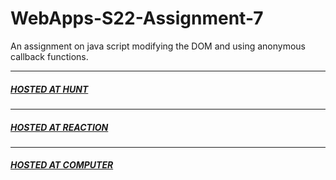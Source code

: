 # WebApps-S22-Assignment-7
An assignment on java script modifying the DOM and using anonymous callback functions.

---
##### [HOSTED AT HUNT](https://44-563-web-apps-s22.github.io/webapps-s22-assignment-7-gopi-kishore/hunt.html)
---
##### [HOSTED AT REACTION](https://44-563-web-apps-s22.github.io/webapps-s22-assignment-7-gopi-kishore//reaction.html)
---
##### [HOSTED AT COMPUTER](https://44-563-web-apps-s22.github.io/webapps-s22-assignment-7-gopi-kishore//queue.html)
